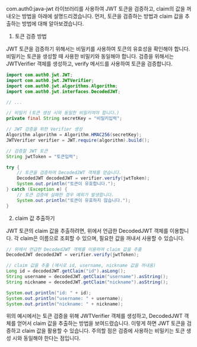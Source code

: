 com.auth0:java-jwt 라이브러리를 사용하여 JWT 토큰을 검증하고, claim의 값을 꺼내오는 방법을 아래에 설명드리겠습니다. 먼저, 토큰을 검증하는 방법과 claim 값을 추출하는 방법에 대해 알아보겠습니다.

1. 토큰 검증 방법

JWT 토큰을 검증하기 위해서는 비밀키를 사용하여 토큰의 유효성을 확인해야 합니다. 비밀키는 토큰을 생성할 때 사용한 비밀키와 동일해야 합니다. 검증을 위해서는 JWTVerifier 객체를 생성하고, verify 메서드를 사용하여 토큰을 검증합니다.

```java
import com.auth0.jwt.JWT;
import com.auth0.jwt.JWTVerifier;
import com.auth0.jwt.algorithms.Algorithm;
import com.auth0.jwt.interfaces.DecodedJWT;

// ...

// 비밀키 (토큰 생성 시와 동일한 비밀키여야 합니다.)
private final String secretKey = "비밀키입력";

// JWT 검증을 위한 Verifier 생성
Algorithm algorithm = Algorithm.HMAC256(secretKey);
JWTVerifier verifier = JWT.require(algorithm).build();

// 검증할 JWT 토큰
String jwtToken = "토큰입력";

try {
    // 토큰을 검증하여 DecodedJWT 객체를 얻습니다.
    DecodedJWT decodedJWT = verifier.verify(jwtToken);
    System.out.println("토큰이 유효합니다.");
} catch (Exception e) {
    // 토큰 검증에 실패한 경우 예외가 발생합니다.
    System.out.println("토큰이 유효하지 않습니다.");
}
```

2. claim 값 추출하기

JWT 토큰의 claim 값을 추출하려면, 위에서 언급한 DecodedJWT 객체를 이용합니다. 각 claim은 이름으로 조회할 수 있으며, 필요한 값을 꺼내서 사용할 수 있습니다.

```java
// 위에서 언급한 DecodedJWT 객체를 이용하여 claim 값을 추출
DecodedJWT decodedJWT = verifier.verify(jwtToken);

// claim 값을 추출 (예시로 id, username, nickname 값을 꺼내옴)
Long id = decodedJWT.getClaim("id").asLong();
String username = decodedJWT.getClaim("username").asString();
String nickname = decodedJWT.getClaim("nickname").asString();

System.out.println("id: " + id);
System.out.println("username: " + username);
System.out.println("nickname: " + nickname);
```

위의 예시에서는 토큰 검증을 위해 JWTVerifier 객체를 생성하고, DecodedJWT 객체를 얻어서 claim 값을 추출하는 방법을 보여드렸습니다. 이렇게 하면 JWT 토큰을 검증하고 claim 값을 활용할 수 있습니다. 주의할 점은 검증에 사용하는 비밀키는 토큰 생성 시와 동일해야 한다는 점입니다.
